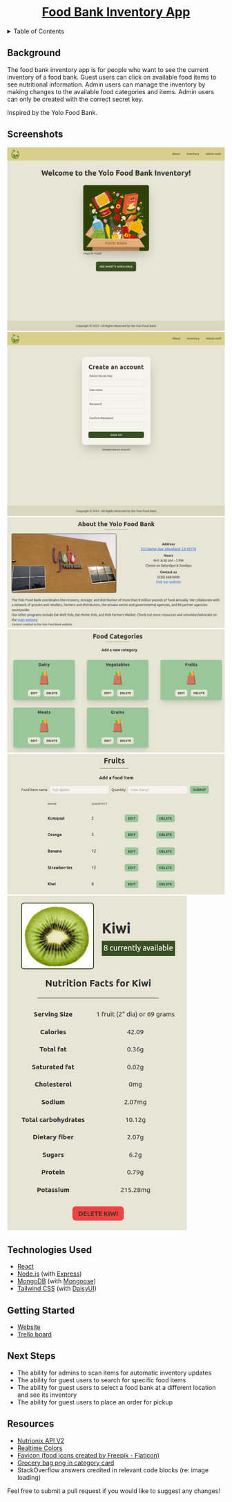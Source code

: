 <a name="readme-top"></a>

<h1 align="center"><a href="https://guileless-starlight-786809.netlify.app/">Food Bank Inventory App</a></h1>

<!-- TABLE OF CONTENTS -->
<details>
  <summary>Table of Contents</summary>
  <ol>
    <li><a href="#background">Background</a></li>
    <li><a href="#screenshots">Screenshots</a></li>
    <li><a href="#technologies-used">Technologies Used</li>
    <li><a href="#getting-started">Getting Started</a></li>
    <li><a href="#next-steps">Next Steps</a></li>
    <li><a href="#resources">Resources</a></li>
  </ol>
</details>

## Background

The food bank inventory app is for people who want to see the current inventory of a food bank. Guest users can click on available food items to see nutritional information. Admin users can manage the inventory by making changes to the available food categories and items. Admin users can only be created with the correct secret key.

Inspired by the Yolo Food Bank.

## Screenshots

![Screenshot of the home form.](public/img/home.png)
![Screenshot of the signup form.](public/img/signup.png)
![Screenshot of the about page.](public/img/about.png)
![Screenshot of the inventory page.](public/img/categories.png)
![Screenshot of a category detail page - fruits.](public/img/categorydetail.png)
![Screenshot of a food item detail page - a kiwi.](public/img/kiwi.png)

## Technologies Used

- [React](https://react.dev/)
- [Node.js](https://nodejs.org/en) (with [Express](https://expressjs.com/))
- [MongoDB](https://www.mongodb.com/) (with [Mongoose](https://mongoosejs.com/))
- [Tailwind CSS](https://tailwindcss.com/) (with [DaisyUI](https://daisyui.com/))

## Getting Started

- [Website](https://guileless-starlight-786809.netlify.app/)
- [Trello board](https://trello.com/b/og1a6WsW/food-bank-inventory)

## Next Steps

- The ability for admins to scan items for automatic inventory updates
- The ability for guest users to search for specific food items
- The ability for guest users to select a food bank at a different location and see its inventory
- The ability for guest users to place an order for pickup

## Resources

- [Nutrionix API V2](https://trackapi.nutritionix.com/docs/#/)
- [Realtime Colors](https://realtimecolors.com/?colors=000000-ffffff-374f22-99c79b-c0c18f)
- [Favicon (food icons created by Freepik - Flaticon)](https://www.flaticon.com/free-icons/food)
- [Grocery bag png in category card](https://www.flaticon.com/free-icons/goods)
- StackOverflow answers credited in relevant code blocks (re: image loading)

Feel free to submit a pull request if you would like to suggest any changes!
